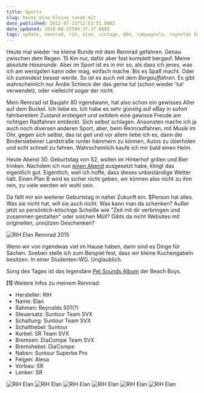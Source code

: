 ```yaml
---
title: Sports
slug: heute_eine_kleine_runde_mit
date_published: 2012-07-15T12:53:51.000Z
date_updated: 2018-08-22T09:37:37.000Z
tags: update, rennrad, rih, elan, vintage, 80s, campagnolo, reynolds 501, sports, rih-elan, updated
---
```


Heute mal wieder 'ne kleine Runde mit dem Rennrad gefahren. Genau zwischen dem Regen. 15 Km nur, dafür aber fast komplett bergauf. Meine absolute *Hassrunde*. Aber im Sport ist es in mir so, als dass ich jenes, was ich am wenigsten kann oder mag, einfach mache. Bis es Spaß macht. Oder ich zumindest besser werde. So ist es auch mit dem *Bergauffahren*. Es gibt wahrscheinlich nur Ändie Schleck der das gerne tut (schon wieder 'tut' verwendet), oder vielleicht sogar der nicht.

Mein Rennrad ist Baujahr 80 irgendwann, hat also schon ein gewisses Alter auf dem Buckel. Ich liebe es. Ich habe es sehr günstig auf eBay in sofort fahrbereitem Zustand ersteigert und seitdem eine gewisse Freude am richtigen Radfahren entdeckt. Sich selbst schlagen. Ansonsten mache ich ja auch noch diversen anderen Sport, aber, beim Rennradfahren, mit Musik im Ohr, gegen sich selbst, das ist geil und vor allem liebe ich es, dann die Binderslebener Landstraße runter hämmern zu können, Autos zu überholen und echt schnell zu fahren. Wahrscheinlich kaufe ich mir bald einen Helm.

Heute Abend 30. Geburtstag von S2, wollen im Hinterhof grillen und Bier trinken. Nachdem ich nun [einen Abend](__GHOST_URL__/2012/07/heimbrauung/) ausgesetzt habe, klingt das eigentlich gut. Eigentlich, weil ich hoffe, dass dieses unbeständige Wetter hält. Einen Plan B wird es sicher nicht geben, wir können also nicht zu ihm rein, zu viele werden wir wohl sein.

Da fällt mir ein weiterer Geburtstag in naher Zukunft ein. $Person hat alles. Was sie nicht hat, will sie auch nicht. Was kann man da schenken? Außer jetzt so persönlich-kitschige Scheiße wie "Zeit mit dir verbringen und zusammen gestalten" oder solchen Müll? Gibts da nicht Websites mit originellen, unnützen Geschenken?

![RIH Elan Rennrad 2015](__GHOST_URL__/content/images/2015/04/11116938_1576317969311327_1170608446_n.jpg)

Wenn wir von irgendwas viel im Hause haben, dann sind es Dinge für Sachen. Soeben stelle ich zum Beispiel fest, dass wir kleine Kuchengabeln besitzen. In einer Studenten-WG. Unglaublich.

Song des Tages ist das legendäre [Pet Sounds Album](http://www.youtube.com/watch?v=NDfH_J4MAUQ) der Beach Boys.

**[1]** Weitere Infos zu meinem Rennrad:

- Hersteller: RIH
- Name: Elan
- Rahmen: Reynolds 501(?)
- Steuersatz: Suntour Team SVX
- Schaltung: Suntour Team SVX
- Schalthebel: Suntour
- Kurbel: SR Team SVX
- Bremsen: DiaCompe Team SVX
- Bremshebel: DiaCompe
- Naben: Suntour Superbe Pro
- Felgen: Alesa
- Vorbau: SR
- Lenker: SR

![RIH Elan](http://picdump.thafaker.de/2011/11/RIH_Elan_thafaker.de_Rennrad_Rennrad4RIH_Elan_thafaker.de_Rennrad_Rennrad-um-18.03.03RIH_Elan_thafaker.de_Rennrad_Rennrad6RIH_Elan_thafaker.de_Rennrad_Rennrad6.png)
![RIH Elan](http://picdump.thafaker.de/2011/11/RIH_Elan_thafaker.de_Rennrad_Rennrad4RIH_Elan_thafaker.de_Rennrad_Rennrad-um-18.02.57RIH_Elan_thafaker.de_Rennrad_Rennrad7RIH_Elan_thafaker.de_Rennrad_Rennrad7.png)
![RIH Elan](http://picdump.thafaker.de/2011/11/RIH_Elan_thafaker.de_Rennrad_Rennrad3.png)
![RIH Elan](http://picdump.thafaker.de/2011/11/RIH_Elan_thafaker.de_Rennrad_Rennrad4RIH_Elan_thafaker.de_Rennrad_Rennrad-um-18.01.56RIH_Elan_thafaker.de_Rennrad_Rennrad13RIH_Elan_thafaker.de_Rennrad_Rennrad13.png)
![RIH Elan](http://picdump.thafaker.de/2011/11/RIH_Elan_thafaker.de_Rennrad_Rennrad4RIH_Elan_thafaker.de_Rennrad_Rennrad-um-18.01.47RIH_Elan_thafaker.de_Rennrad_Rennrad14RIH_Elan_thafaker.de_Rennrad_Rennrad14.png)
![RIH Elan](http://picdump.thafaker.de/2011/11/RIH_Elan_thafaker.de_Rennrad_Rennrad4RIH_Elan_thafaker.de_Rennrad_Rennrad-um-18.02.19RIH_Elan_thafaker.de_Rennrad_Rennrad11RIH_Elan_thafaker.de_Rennrad_Rennrad11.png)
